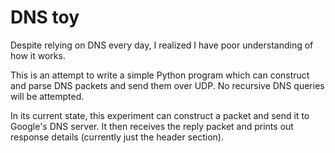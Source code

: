 # DNS toy

Despite relying on DNS every day, I realized I have poor understanding of how it works.

This is an attempt to write a simple Python program which can construct and parse DNS packets and send them over UDP. No recursive DNS queries will be attempted.

In its current state, this experiment can construct a packet and send it to Google's DNS server. It then receives the reply packet and prints out response details (currently just the header section).

